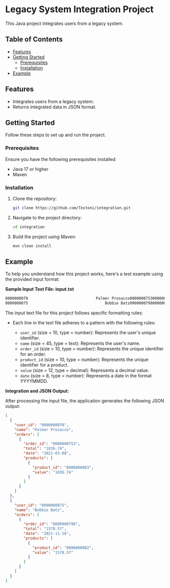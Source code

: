 # Legacy System Integration Project

This Java project integrates users from a legacy system.

## Table of Contents

- [Features](#features)
- [Getting Started](#getting-started)
  - [Prerequisites](#prerequisites)
  - [Installation](#installation)
- [Example](#example)

## Features

- Integrates users from a legacy system.
- Returns integrated data in JSON format.

## Getting Started

Follow these steps to set up and run the project.

### Prerequisites

Ensure you have the following prerequisites installed:

- Java 17 or higher
- Maven

### Installation

1. Clone the repository:

   ```bash
   git clone https://github.com/Testoni/integration.git

2. Navigate to the project directory:

   ```bash
   cd integration

3. Build the project using Maven:

   ```bash
   mvn clean install

## Example

To help you understand how this project works, here's a test example using the provided input format:

**Sample Input Text File: input.txt**
   ```bash
   0000000070                              Palmer Prosacco00000007530000000003     1836.7420210308
   0000000075                                  Bobbie Batz00000007980000000002     1578.5720211116
```

The input text file for this project follows specific formatting rules:

- Each line in the text file adheres to a pattern with the following rules:

  - `user_id` (size = 10, type = number): Represents the user's unique identifier.
  - `name` (size = 45, type = text): Represents the user's name.
  - `order_id` (size = 10, type = number): Represents the unique identifier for an order.
  - `product_id` (size = 10, type = number): Represents the unique identifier for a product.
  - `value` (size = 12, type = decimal): Represents a decimal value.
  - `date` (size = 8, type = number): Represents a date in the format YYYYMMDD.
    
**Integration and JSON Output:**

After processing the input file, the application generates the following JSON output:
```json
[
  {
    "user_id": "0000000070",
    "name": "Palmer Prosacco",
    "orders": [
      {
        "order_id": "0000000753",
        "total": "1836.74",
        "date": "2021-03-08",
        "products": [
          {
            "product_id": "0000000003",
            "value": "1836.74"
          }
        ]
      }
    ]
  },
  {
    "user_id": "0000000075",
    "name": "Bobbie Batz",
    "orders": [
      {
        "order_id": "0000000798",
        "total": "1578.57",
        "date": "2021-11-16",
        "products": [
          {
            "product_id": "0000000002",
            "value": "1578.57"
          }
        ]
      }
    ]
  }
]
